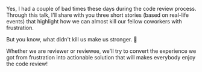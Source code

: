 Yes, I had a couple of bad times these days during the code review process.
Through this talk, I'll share with you three short stories (based on real-life events) that highlight how we can almost kill our fellow coworkers with frustration.

But you know, what didn't kill us make us stronger. 💪

Whether we are reviewer or reviewee, we'll try to convert the experience we got from frustration into actionable solution that will makes everybody enjoy the code review!
